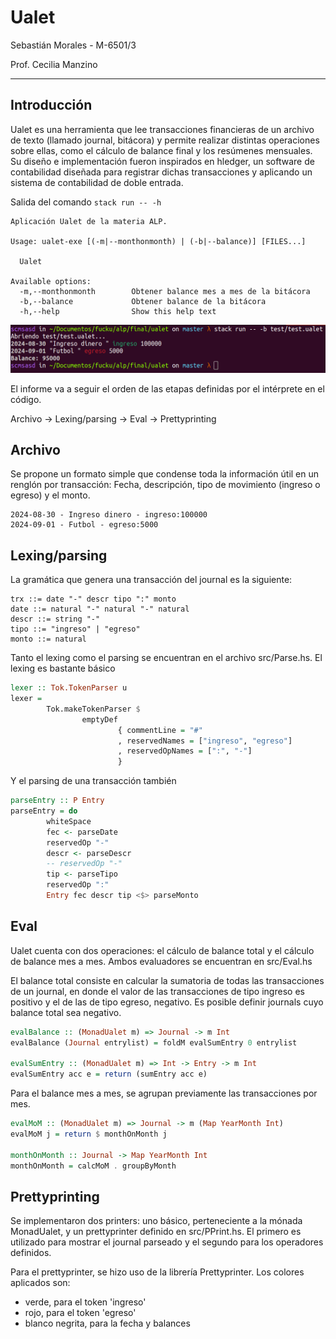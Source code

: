 # Ualet

Sebastián Morales - M-6501/3

Prof. Cecilia Manzino

---

## Introducción

Ualet es una herramienta que lee transacciones financieras de un archivo de texto (llamado journal, bitácora) y permite realizar distintas operaciones sobre ellas, como el cálculo de balance final y los resúmenes mensuales. Su diseño e implementación fueron inspirados en hledger, un software de contabilidad diseñada para registrar dichas transacciones y aplicando un sistema de contabilidad de doble entrada.

Salida del comando `stack run -- -h`

```
Aplicación Ualet de la materia ALP.

Usage: ualet-exe [(-m|--monthonmonth) | (-b|--balance)] [FILES...]

  Ualet

Available options:
  -m,--monthonmonth        Obtener balance mes a mes de la bitácora
  -b,--balance             Obtener balance de la bitácora
  -h,--help                Show this help text
```

![Salida de la operación balance](balance.png)

El informe va a seguir el orden de las etapas definidas por el intérprete en el código.

Archivo -> Lexing/parsing -> Eval -> Prettyprinting

## Archivo

Se propone un formato simple que condense toda la información útil en un renglón por transacción: Fecha, descripción, tipo de movimiento (ingreso o egreso) y el monto.

```
2024-08-30 - Ingreso dinero - ingreso:100000
2024-09-01 - Futbol - egreso:5000
```

## Lexing/parsing

La gramática que genera una transacción del journal es la siguiente: 

```
trx ::= date "-" descr tipo ":" monto
date ::= natural "-" natural "-" natural  
descr ::= string "-"  
tipo ::= "ingreso" | "egreso"  
monto ::= natural
```

Tanto el lexing como el parsing se encuentran en el archivo src/Parse.hs. El lexing es bastante básico 

```haskell
lexer :: Tok.TokenParser u
lexer =
        Tok.makeTokenParser $
                emptyDef
                        { commentLine = "#"
                        , reservedNames = ["ingreso", "egreso"]
                        , reservedOpNames = [":", "-"]
                        }

```

Y el parsing de una transacción también

```haskell
parseEntry :: P Entry
parseEntry = do
        whiteSpace
        fec <- parseDate
        reservedOp "-"
        descr <- parseDescr
        -- reservedOp "-"
        tip <- parseTipo
        reservedOp ":"
        Entry fec descr tip <$> parseMonto
```

## Eval
Ualet cuenta con dos operaciones: el cálculo de balance total y el cálculo de balance mes a mes. Ambos evaluadores se encuentran en src/Eval.hs

El balance total consiste en calcular la sumatoria de todas las transacciones de un journal, en donde el valor de las transacciones de tipo ingreso es positivo y el de las de tipo egreso, negativo. Es posible definir journals cuyo balance total sea negativo. 

```haskell
evalBalance :: (MonadUalet m) => Journal -> m Int
evalBalance (Journal entrylist) = foldM evalSumEntry 0 entrylist

evalSumEntry :: (MonadUalet m) => Int -> Entry -> m Int
evalSumEntry acc e = return (sumEntry acc e)
```

Para el balance mes a mes, se agrupan previamente las transacciones por mes.

```haskell
evalMoM :: (MonadUalet m) => Journal -> m (Map YearMonth Int)
evalMoM j = return $ monthOnMonth j

monthOnMonth :: Journal -> Map YearMonth Int
monthOnMonth = calcMoM . groupByMonth
```

## Prettyprinting
Se implementaron dos printers: uno básico, perteneciente a la mónada MonadUalet, y un prettyprinter definido en src/PPrint.hs. El primero es utilizado para mostrar el journal parseado y el segundo para los operadores definidos.

Para el prettyprinter, se hizo uso de la librería Prettyprinter. Los colores aplicados son: 
 - verde, para el token 'ingreso'
 - rojo, para el token 'egreso'
 - blanco negrita, para la fecha y balances
